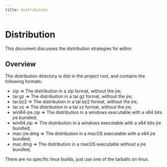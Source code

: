 ```yaml
---
title: distribution
---
```


# Distribution

This document discusses the distribution strategies for editor.

## Overview

The distribution directory is dist in the project root, and contains the following formats:

- zip => The distribution in a zip format, without the jre;
- tar.gz => The distribution in a tar.gz format, without the jre;
- tar.bz2 => The distribution in a tar.bz2 format, without the jre;
- tar.xz => The distribution in a tar.xz format, without the jre;
- win64-jre.zip => The distribution in a windows executable with a x64 bits jre bundled;
- win64.zip => The distribution in a windows executable with a x64 bits jre bundled;
- mac-jre.dmg => The distribution in a macOS executable with a x64 jre bundled;
- mac.dmg => The distribution in a macOS executable without a jre bundled;

There are no specific linux builds, just use one of the tarballs on linux.
